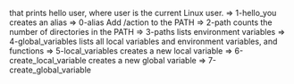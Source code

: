 that prints hello user, where user is the current Linux user. => 1-hello_you
creates an alias => 0-alias
Add /action to the PATH => 2-path
counts the number of directories in the PATH => 3-paths
lists environment variables => 4-global_variables
lists all local variables and environment variables, and functions => 5-local_variables
creates a new local variable => 6-create_local_variable
creates a new global variable => 7-create_global_variable
